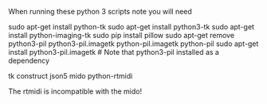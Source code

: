 When running these python 3 scripts note you will need

sudo apt-get install python-tk
sudo apt-get install python3-tk 
sudo apt-get install python-imaging-tk
sudo pip install pillow
sudo apt-get remove python3-pil python3-pil.imagetk python-pil.imagetk python-pil
sudo apt-get install python3-pil.imagetk # Note that python3-pil installed as a dependency

tk
construct
json5
mido
python-rtmidi

The rtmidi is incompatible with the mido!
